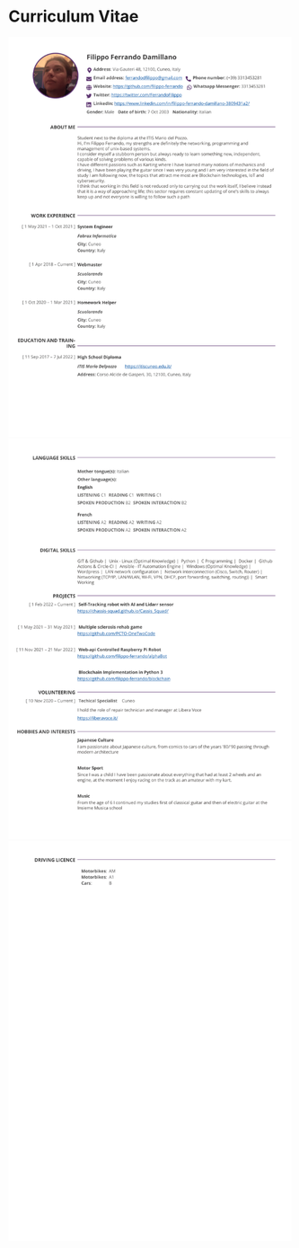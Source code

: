 # Curriculum Vitae

![c1](/asset/images/FilippoFerrandoCV-1.png)
![c2](/asset/images/FilippoFerrandoCV-2.png)
![c3](/asset/images/FilippoFerrandoCV-3.png)